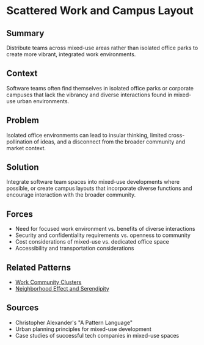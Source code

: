 # Scattered Work and Campus Layout

## Summary
Distribute teams across mixed-use areas rather than isolated office parks to create more vibrant, integrated work environments.

## Context
Software teams often find themselves in isolated office parks or corporate campuses that lack the vibrancy and diverse interactions found in mixed-use urban environments.

## Problem
Isolated office environments can lead to insular thinking, limited cross-pollination of ideas, and a disconnect from the broader community and market context.

## Solution
Integrate software team spaces into mixed-use developments where possible, or create campus layouts that incorporate diverse functions and encourage interaction with the broader community.

## Forces
- Need for focused work environment vs. benefits of diverse interactions
- Security and confidentiality requirements vs. openness to community
- Cost considerations of mixed-use vs. dedicated office space
- Accessibility and transportation considerations

## Related Patterns
- [Work Community Clusters](work-community-clusters.md)
- [Neighborhood Effect and Serendipity](neighborhood-effect-serendipity.md)

## Sources
- Christopher Alexander's "A Pattern Language"
- Urban planning principles for mixed-use development
- Case studies of successful tech companies in mixed-use spaces